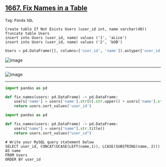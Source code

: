 ## [1667. Fix Names in a Table](https://leetcode.com/problems/fix-names-in-a-table)

```Tag```: ```Panda``` ```SQL```

```MySQL
Create table If Not Exists Users (user_id int, name varchar(40))
Truncate table Users
insert into Users (user_id, name) values ('1', 'aLice')
insert into Users (user_id, name) values ('2', 'bOB')
```

```Python
Users = pd.DataFrame([], columns=['user_id', 'name']).astype({'user_id':'Int64', 'name':'object'})
```

![image](https://github.com/quananhle/Python/assets/35042430/dafd5ff5-c93b-4d9e-a8d7-842201a833e4)

---

![image](https://github.com/quananhle/Python/assets/35042430/124ee086-6337-463f-aa42-2c5f53091b9b)

---

```Python
import pandas as pd

def fix_names(users: pd.DataFrame) -> pd.DataFrame:
    users['name'] = users['name'].str[0].str.upper() + users['name'].str[1:].str.lower()
    return users.sort_values('user_id')
```

```Python
import pandas as pd

def fix_names(users: pd.DataFrame) -> pd.DataFrame:
    users["name"] = users["name"].str.title()
    return users.sort_values("user_id")
```

```MySQL
# Write your MySQL query statement below
SELECT user_id, CONCAT(UCASE(LEFT(name,1)), LCASE(SUBSTRING(name, 2))) AS name
FROM Users
ORDER BY user_id
```

